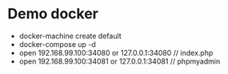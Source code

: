 Demo docker
===

- docker-machine create default
- docker-compose up -d
- open 192.168.99.100:34080 or 127.0.0.1:34080 // index.php
- open 192.168.99.100:34081 or 127.0.0.1:34081 // phpmyadmin
